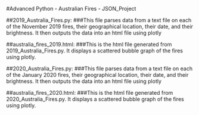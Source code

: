 #Advanced Python - Australian Fires - JSON_Project


##2019_Australia_Fires.py: 
	###This file parses data from a text file on each of the November 2019 fires, their geographical location, their date, and their brightness. It then outputs the data into an html file using plotly

##australia_fires_2019.html:
	###This is the html file generated from 2019_Australia_Fires.py. It displays a scattered bubble graph of the fires using plotly.

##2020_Australia_Fires.py: 
	###This file parses data from a text file on each of the January 2020 fires, their geographical location, their date, and their brightness. It then outputs the data into an html file using plotly

##australia_fires_2020.html:
	###This is the html file generated from 2020_Australia_Fires.py. It displays a scattered bubble graph of the fires using plotly.